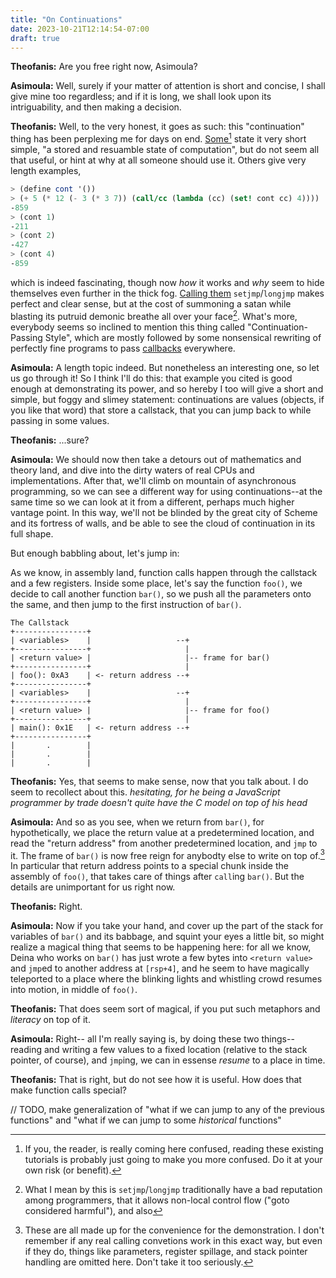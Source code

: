 ```yaml
---
title: "On Continuations"
date: 2023-10-21T12:14:54-07:00
draft: true
---
```


**Theofanis:** Are you free right now, Asimoula?

**Asimoula:** Well, surely if your matter of attention is short and concise, I shall give mine too regardless; and if it is long, we shall look upon its intriguability, and then making a decision.

**Theofanis:** Well, to the very honest, it goes as such: this "continuation" thing has been perplexing me for days on end. [Some](https://en.wikipedia.org/wiki/Continuation)[^refs] state it very short simple, "a stored and resuamble state of computation", but do not seem all that useful, or hint at why at all someone should use it. Others give very length examples,

```scheme
> (define cont '())
> (+ 5 (* 12 (- 3 (* 3 7)) (call/cc (lambda (cc) (set! cont cc) 4))))
-859
> (cont 1)
-211
> (cont 2)
-427
> (cont 4)
-859
```

which is indeed fascinating, though now _how_ it works and _why_ seem to hide themselves even further in the thick fog. [Calling them](http://community.schemewiki.org/?call-with-current-continuation-for-C-programmers) `setjmp`/`longjmp` makes perfect and clear sense, but at the cost of summoning a satan while blasting its putruid demonic breathe all over your face[^demonic-breathe]. What's more, everybody seems so inclined to mention this thing called "Continuation-Passing Style", which are mostly followed by some nonsensical rewriting of perfectly fine programs to pass [callbacks](https://stackoverflow.com/a/14022348) everywhere.

**Asimoula:** A length topic indeed. But nonetheless an interesting one, so let us go through it! So I think I'll do this: that example you cited is good enough at demonstrating its power, and so hereby I too will give a short and simple, but foggy and slimey statement: continuations are values (objects, if you like that word) that store a callstack, that you can jump back to while passing in some values.

**Theofanis:** ...sure?

**Asimoula:** We should now then take a detours out of mathematics and theory land, and dive into the dirty waters of real CPUs and implementations. After that, we'll climb on mountain of asynchronous programming, so we can see a different way for using continuations--at the same time so we can look at it from a different, perhaps much higher vantage point. In this way, we'll not be blinded by the great city of Scheme and its fortress of walls, and be able to see the cloud of continuation in its full shape.

But enough babbling about, let's jump in:

As we know, in assembly land, function calls happen through the callstack and a few registers. Inside some place, let's say the function `foo()`, we decide to call another function `bar()`, so we push all the parameters onto the same, and then jump to the first instruction of `bar()`.

```
The Callstack
+----------------+
| <variables>    |                   --+
+----------------+                     |
| <return value> |                     |-- frame for bar()
+----------------+                     |
| foo(): 0xA3    | <- return address --+
+----------------+
| <variables>    |                   --+
+----------------+                     |
| <return value> |                     |-- frame for foo()
+----------------+                     |
| main(): 0x1E   | <- return address --+
+----------------+
|       .        |
|       .        |
|       .        |
```

**Theofanis:** Yes, that seems to make sense, now that you talk about. I do seem to recollect about this.
_hesitating, for he being a JavaScript programmer by trade doesn't quite have the C model on top of his head_

**Asimoula:** And so as you see, when we return from `bar()`, for hypothetically, we place the return value at a predetermined location, and read the "return address" from another predetermined location, and `jmp` to it. The frame of `bar()` is now free reign for anybodty else to write on top of.[^calling-convention] In particular that return address points to a special chunk inside the assembly of `foo()`, that takes care of things after `call`ing `bar()`. But the details are unimportant for us right now.

**Theofanis:** Right.

**Asimoula:** Now if you take your hand, and cover up the part of the stack for variables of `bar()` and its babbage, and squint your eyes a little bit, so might realize a magical thing that seems to be happening here: for all we know, Deina who works on `bar()` has just wrote a few bytes into `<return value>` and `jmp`ed to another address at `[rsp+4]`, and he seem to have magically teleported to a place where the blinking lights and whistling crowd resumes into motion, in middle of `foo()`.

**Theofanis:** That does seem sort of magical, if you put such metaphors and _literacy_ on top of it.

**Asimoula:** Right-- all I'm really saying is, by doing these two things--reading and writing a few values to a fixed location (relative to the stack pointer, of course), and `jmp`ing, we can in essense _resume_ to a place in time.

**Theofanis:** That is right, but do not see how it is useful. How does that make function calls special?

// TODO, make generalization of "what if we can jump to any of the previous functions" and "what if we can jump to some _historical_ functions"


[^refs]: If you, the reader, is really coming here confused, reading these existing tutorials is probably just going to make you more confused. Do it at your own risk (or benefit).

[^demonic-breathe]: What I mean by this is `setjmp`/`longjmp` traditionally have a bad reputation among programmers, that it allows non-local control flow ("goto considered harmful"), and also

[^calling-convention]: These are all made up for the convenience for the demonstration. I don't remember if any real calling convetions work in this exact way, but even if they do, things like parameters, register spillage, and stack pointer handling are omitted here. Don't take it too seriously.

